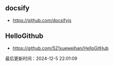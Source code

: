 <!--
 * @Author: panrui 1547177202@qq.com
 * @Date: 2024-12-05 21:59:52
 * @LastEditors: panrui 1547177202@qq.com
 * @LastEditTime: 2024-12-05 22:01:09
 * @FilePath: \docs.panrui.top\docs\git\record.md
 * @Description: 好玩的git仓库
-->

## docsify

- https://github.com/docsifyjs

## HelloGithub

- https://github.com/521xueweihan/HelloGitHub

最后更新时间：2024-12-5 22:01:09

